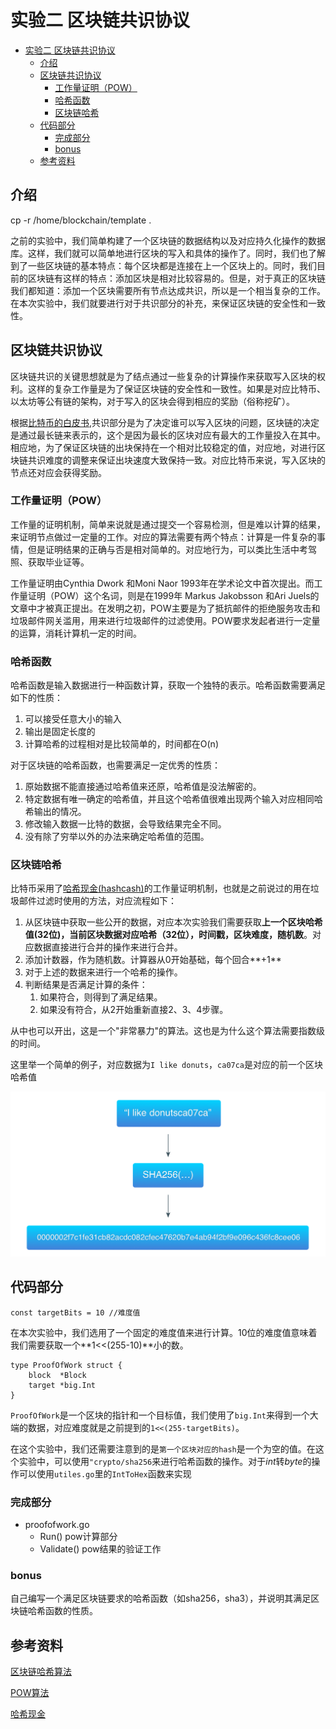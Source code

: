 # 实验二 区块链共识协议


- [实验二 区块链共识协议](#实验二-区块链共识协议)
    - [介绍](#介绍)
    - [区块链共识协议](#区块链共识协议)
        - [工作量证明（POW）](#工作量证明pow)
        - [哈希函数](#哈希函数)
        - [区块链哈希](#区块链哈希)
    - [代码部分](#代码部分)
        - [完成部分](#完成部分)
        - [bonus](#bonus)
    - [参考资料](#参考资料)


## 介绍

cp -r /home/blockchain/template . 

之前的实验中，我们简单构建了一个区块链的数据结构以及对应持久化操作的数据库。这样，我们就可以简单地进行区块的写入和具体的操作了。同时，我们也了解到了一些区块链的基本特点：每个区块都是连接在上一个区块上的。同时，我们目前的区块链有这样的特点：添加区块是相对比较容易的。但是，对于真正的区块链我们都知道：添加一个区块需要所有节点达成共识，所以是一个相当复杂的工作。在本次实验中，我们就要进行对于共识部分的补充，来保证区块链的安全性和一致性。

## 区块链共识协议

区块链共识的关键思想就是为了结点通过一些复杂的计算操作来获取写入区块的权利。这样的复杂工作量是为了保证区块链的安全性和一致性。如果是对应比特币、以太坊等公有链的架构，对于写入的区块会得到相应的奖励（俗称挖矿）。

根据[比特币的白皮书](https://bitcoin.org/bitcoin.pdf),共识部分是为了决定谁可以写入区块的问题，区块链的决定是通过最长链来表示的，这个是因为最长的区块对应有最大的工作量投入在其中。相应地，为了保证区块链的出块保持在一个相对比较稳定的值，对应地，对进行区块链共识难度的调整来保证出块速度大致保持一致。对应比特币来说，写入区块的节点还对应会获得奖励。

### 工作量证明（POW）

工作量的证明机制，简单来说就是通过提交一个容易检测，但是难以计算的结果，来证明节点做过一定量的工作。对应的算法需要有两个特点：计算是一件复杂的事情，但是证明结果的正确与否是相对简单的。对应地行为，可以类比生活中考驾照、获取毕业证等。

工作量证明由Cynthia Dwork 和Moni Naor 1993年在学术论文中首次提出。而工作量证明（POW）这个名词，则是在1999年 Markus Jakobsson 和Ari Juels的文章中才被真正提出。在发明之初，POW主要是为了抵抗邮件的拒绝服务攻击和垃圾邮件网关滥用，用来进行垃圾邮件的过滤使用。POW要求发起者进行一定量的运算，消耗计算机一定的时间。

### 哈希函数

哈希函数是输入数据进行一种函数计算，获取一个独特的表示。哈希函数需要满足如下的性质：

1. 可以接受任意大小的输入
2. 输出是固定长度的
3. 计算哈希的过程相对是比较简单的，时间都在O(n)

对于区块链的哈希函数，也需要满足一定优秀的性质：

1. 原始数据不能直接通过哈希值来还原，哈希值是没法解密的。
2. 特定数据有唯一确定的哈希值，并且这个哈希值很难出现两个输入对应相同哈希输出的情况。
3. 修改输入数据一比特的数据，会导致结果完全不同。
4. 没有除了穷举以外的办法来确定哈希值的范围。

### 区块链哈希

比特币采用了[哈希现金(hashcash)](https://en.wikipedia.org/wiki/Hashcash)的工作量证明机制，也就是之前说过的用在垃圾邮件过滤时使用的方法，对应流程如下：

1. 从区块链中获取一些公开的数据，对应本次实验我们需要获取**上一个区块哈希值(32位)，当前区块数据对应哈希（32位），时间戳，区块难度，随机数**。对应数据直接进行合并的操作来进行合并。
2. 添加计数器，作为随机数。计算器从0开始基础，每个回合**+1**
3. 对于上述的数据来进行一个哈希的操作。
4. 判断结果是否满足计算的条件：
   1. 如果符合，则得到了满足结果。
   2. 如果没有符合，从2开始重新直接2、3、4步骤。

从中也可以开出，这是一个"非常暴力"的算法。这也是为什么这个算法需要指数级的时间。

这里举一个简单的例子，对应数据为`I like donuts`，`ca07ca`是对应的前一个区块哈希值

![](./fig/hashcash-example.png)

## 代码部分

```
const targetBits = 10 //难度值
```

在本次实验中，我们选用了一个固定的难度值来进行计算。10位的难度值意味着我们需要获取一个**1<<(255-10)**小的数。

```
type ProofOfWork struct {
	block  *Block
	target *big.Int
}
```

`ProofOfWork`是一个区块的指针和一个目标值，我们使用了`big.Int`来得到一个大端的数据，对应难度就是之前提到的`1<<(255-targetBits)`。

在这个实验中，我们还需要注意到的是`第一个区块对应的hash`是一个为空的值。在这个实验中，可以使用`"crypto/sha256`来进行哈希函数的操作。对于*int*转*byte*的操作可以使用`utiles.go`里的`IntToHex`函数来实现

### 完成部分

- proofofwork.go
  - Run()  pow计算部分
  - Validate()  pow结果的验证工作

### bonus

自己编写一个满足区块链要求的哈希函数（如sha256，sha3），并说明其满足区块链哈希函数的性质。

## 参考资料

[区块链哈希算法](https://en.bitcoin.it/wiki/Block_hashing_algorithm)

[POW算法](https://en.bitcoin.it/wiki/Proof_of_work)

[哈希现金](https://en.bitcoin.it/wiki/Hashcash)



